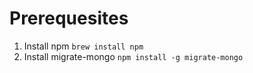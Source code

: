 # Prerequesites

1. Install npm `brew install npm`
2. Install migrate-mongo `npm install -g migrate-mongo`

